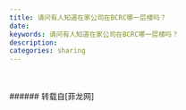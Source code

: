 ```yaml
---
title: 请问有人知道在家公司在BCRC哪一层楼吗？
date: 
keywords: 请问有人知道在家公司在BCRC哪一层楼吗？
description: 
categories: sharing
---
```

<td class="t_f" id="postmessage_1913153">

<br/>
<img alt="" border="0" class="zoom" data-cf-modified-bebb20afea36b645c2e3cd06-="" file="http://www.flw.ph/data/appbyme/upload/image/201809/30/8TSEVwKhhK1l.jpg" id="aimg_S6765" lazyloadthumb="1" onclick="" onmouseover="" src="http://www.flw.ph/data/appbyme/upload/image/201809/30/8TSEVwKhhK1l.jpg"/><br/>
<br/>
</td>
###### 转载自[菲龙网]